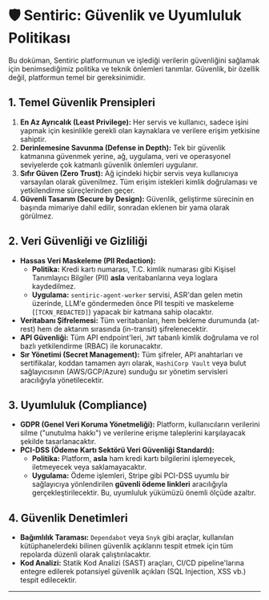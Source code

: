 # 🛡️ Sentiric: Güvenlik ve Uyumluluk Politikası

Bu doküman, Sentiric platformunun ve işlediği verilerin güvenliğini sağlamak için benimsediğimiz politika ve teknik önlemleri tanımlar. Güvenlik, bir özellik değil, platformun temel bir gereksinimidir.

## 1. Temel Güvenlik Prensipleri

1.  **En Az Ayrıcalık (Least Privilege):** Her servis ve kullanıcı, sadece işini yapmak için kesinlikle gerekli olan kaynaklara ve verilere erişim yetkisine sahiptir.
2.  **Derinlemesine Savunma (Defense in Depth):** Tek bir güvenlik katmanına güvenmek yerine, ağ, uygulama, veri ve operasyonel seviyelerde çok katmanlı güvenlik önlemleri uygulanır.
3.  **Sıfır Güven (Zero Trust):** Ağ içindeki hiçbir servis veya kullanıcıya varsayılan olarak güvenilmez. Tüm erişim istekleri kimlik doğrulaması ve yetkilendirme süreçlerinden geçer.
4.  **Güvenli Tasarım (Secure by Design):** Güvenlik, geliştirme sürecinin en başında mimariye dahil edilir, sonradan eklenen bir yama olarak görülmez.

## 2. Veri Güvenliği ve Gizliliği

*   **Hassas Veri Maskeleme (PII Redaction):**
    *   **Politika:** Kredi kartı numarası, T.C. kimlik numarası gibi Kişisel Tanımlayıcı Bilgiler (PII) **asla** veritabanlarına veya loglara kaydedilmez.
    *   **Uygulama:** `sentiric-agent-worker` servisi, ASR'dan gelen metin üzerinde, LLM'e göndermeden önce PII tespiti ve maskeleme (`[TCKN_REDACTED]`) yapacak bir katmana sahip olacaktır.
*   **Veritabanı Şifrelemesi:** Tüm veritabanları, hem bekleme durumunda (at-rest) hem de aktarım sırasında (in-transit) şifrelenecektir.
*   **API Güvenliği:** Tüm API endpoint'leri, `JWT` tabanlı kimlik doğrulama ve rol bazlı yetkilendirme (RBAC) ile korunacaktır.
*   **Sır Yönetimi (Secret Management):** Tüm şifreler, API anahtarları ve sertifikalar, koddan tamamen ayrı olarak, `HashiCorp Vault` veya bulut sağlayıcısının (AWS/GCP/Azure) sunduğu sır yönetim servisleri aracılığıyla yönetilecektir.

## 3. Uyumluluk (Compliance)

*   **GDPR (Genel Veri Koruma Yönetmeliği):** Platform, kullanıcıların verilerini silme ("unutulma hakkı") ve verilerine erişme taleplerini karşılayacak şekilde tasarlanacaktır.
*   **PCI-DSS (Ödeme Kartı Sektörü Veri Güvenliği Standardı):**
    *   **Politika:** Platform, **asla** ham kredi kartı bilgilerini işlemeyecek, iletmeyecek veya saklamayacaktır.
    *   **Uygulama:** Ödeme işlemleri, Stripe gibi PCI-DSS uyumlu bir sağlayıcıya yönlendirilen **güvenli ödeme linkleri** aracılığıyla gerçekleştirilecektir. Bu, uyumluluk yükümüzü önemli ölçüde azaltır.

## 4. Güvenlik Denetimleri

*   **Bağımlılık Taraması:** `Dependabot` veya `Snyk` gibi araçlar, kullanılan kütüphanelerdeki bilinen güvenlik açıklarını tespit etmek için tüm repolarda düzenli olarak çalıştırılacaktır.
*   **Kod Analizi:** Statik Kod Analizi (SAST) araçları, CI/CD pipeline'larına entegre edilerek potansiyel güvenlik açıkları (SQL Injection, XSS vb.) tespit edilecektir.

---